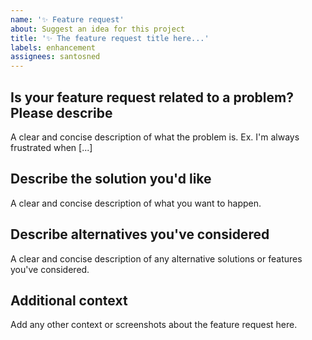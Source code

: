 ```yaml
---
name: '✨ Feature request'
about: Suggest an idea for this project
title: '✨ The feature request title here...'
labels: enhancement
assignees: santosned
---
```


## Is your feature request related to a problem? Please describe

A clear and concise description of what the problem is. Ex. I'm always frustrated when [...]

## Describe the solution you'd like

A clear and concise description of what you want to happen.

## Describe alternatives you've considered

A clear and concise description of any alternative solutions or features you've considered.

## Additional context

Add any other context or screenshots about the feature request here.
